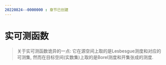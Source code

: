 ```yaml
---
20220824--0000000 : 章节已创建
---
```

# 实可测函数
> 关于实可测函数诡异的一点: 
> 它在源空间上取的是Lesbesgue测度和对应的可测集, 然而在目标空间(实数集)上取的是Borel测度和开集张成的测度. 

